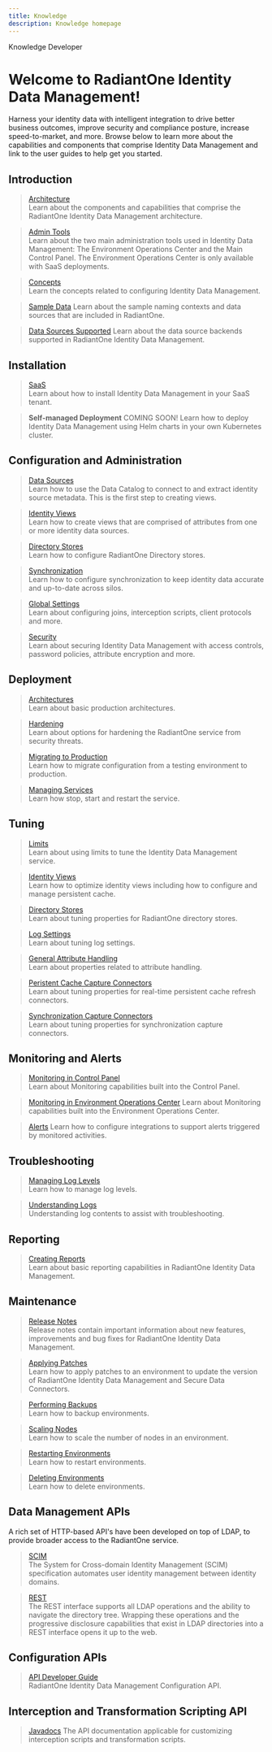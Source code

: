 ```yaml
---
title: Knowledge
description: Knowledge homepage
---
```


<tabs>
  <tablist>
    <tab>Knowledge</tab>
    <tab>Developer</tab>
  </tablist>

<tabpanels>
  <tabpanel>

# Welcome to RadiantOne Identity Data Management!

Harness your identity data with intelligent integration to drive better business outcomes, improve security and compliance posture, increase speed-to-market, and more. Browse below to learn more about the capabilities and components that comprise Identity Data Management and link to the user guides to help get you started.

## Introduction

<section>
  
  > [Architecture](introduction/architecture-overview)  
  > Learn about the components and capabilities that comprise the RadiantOne Identity Data Management architecture. 
  
  > [Admin Tools](introduction/admin-tools-overview)  
  > Learn about the two main administration tools used in Identity Data Management: The Environment Operations Center and the Main Control Panel.  The Environment Operations Center is only available with SaaS deployments.
  
  > [Concepts](introduction/concepts)  
  > Learn the concepts related to configuring Identity Data Management.

  > [Sample Data](introduction/samples)
  > Learn about the sample naming contexts and data sources that are included in RadiantOne.

  > [Data Sources Supported](configuration/data-sources/data-sources-supported)
  > Learn about the data source backends supported in RadiantOne Identity Data Management. 
  
</section>


## Installation

<section>
   
  > [SaaS](installation/deployment-options)  
  > Learn about how to install Identity Data Management in your SaaS tenant.
  
  > **Self-managed Deployment** 
  > COMING SOON! Learn how to deploy Identity Data Management using Helm charts in your own Kubernetes cluster.
      
</section>

## Configuration and Administration

<section>
   
  > [Data Sources](configuration/data-sources/data-sources)  
  > Learn how to use the Data Catalog to connect to and extract identity source metadata. This is the first step to creating views.
  
  > [Identity Views](configuration/identity-views/intro-view-design)  
  > Learn how to create views that are comprised of attributes from one or more identity data sources. 
  
  > [Directory Stores](configuration/directory-stores/directory-stores)  
  > Learn how to configure RadiantOne Directory stores. 
  
  > [Synchronization](configuration/synchronization/synchronization-concepts)  
  > Learn how to configure synchronization to keep identity data accurate and up-to-date across silos. 
  
  > [Global Settings](configuration/global-settings/global-settings)  
  > Learn about configuring joins, interception scripts, client protocols and more.
  
  > [Security](configuration/security/security)  
  > Learn about securing Identity Data Management with access controls, password policies, attribute encryption and more.
    
</section>

## Deployment

<section>
   
  > [Architectures](deployment/deployment-topics)  
  > Learn about basic production architectures.
  
  > [Hardening](deployment/hardening)  
  > Learn about options for hardening the RadiantOne service from security threats. 
  
  > [Migrating to Production](deployment/deployment-topics/#migrating-configuration)  
  > Learn how to migrate configuration from a testing environment to production. 
  
  > [Managing Services](deployment/deployment-topics/#managing-the-state-of-the-radiantone-service)  
  > Learn how stop, start and restart the service. 
     
</section>

## Tuning

<section>
   
  > [Limits](tuning/tuning-limits)  
  > Learn about using limits to tune the Identity Data Management service.
  
  > [Identity Views](tuning/optimize-views)  
  > Learn how to optimize identity views including how to configure and manage persistent cache. 
  
  > [Directory Stores](tuning/directory-stores)  
  > Learn about tuning properties for RadiantOne directory stores.

  > [Log Settings](tuning/log-settings)  
  > Learn about tuning log settings.

  > [General Attribute Handling](tuning/attribute-handling)  
  > Learn about properties related to attribute handling.

  > [Peristent Cache Capture Connectors](tuning/cache-connector-properties/)  
  > Learn about tuning properties for real-time persistent cache refresh connectors.

  > [Synchronization Capture Connectors](configuration/synchronization/connector-properties/)  
  > Learn about tuning properties for synchronization capture connectors.

</section>

## Monitoring and Alerts

<section>
   
  > [Monitoring in Control Panel](monitoring-and-alerts/monitoring-and-alerts)  
  > Learn about Monitoring capabilities built into the Control Panel.
  
  > [Monitoring in Environment Operations Center](/../../eoc/latest/monitoring/monitoring-overview) 
  > Learn about Monitoring capabilities built into the Environment Operations Center. 
  
  > [Alerts](/../../eoc/latest/admin/integrations/manage-integrations) 
  > Learn how to configure integrations to support alerts triggered by monitored activities. 
     
</section>

## Troubleshooting

<section>
   
  > [Managing Log Levels](troubleshooting/troubleshooting#managing-log-levels)  
  > Learn how to manage log levels.
  
  > [Understanding Logs](troubleshooting/troubleshooting#understanding-logs)   
  > Understanding log contents to assist with troubleshooting. 
  
</section>

## Reporting

<section>
   
  > [Creating Reports](/../../eoc/latest/reporting/report-types)  
  > Learn about basic reporting capabilities in RadiantOne Identity Data Management.
  
</section>


## Maintenance

<section>
   
  > [Release Notes](maintenance/release-notes/release-notes)  
  > Release notes contain important information about new features, improvements and bug fixes for RadiantOne Identity Data Management.

  > [Applying Patches](maintenance/applying-patches)  
  > Learn how to apply patches to an environment to update the version of RadiantOne Identity Data Management and Secure Data Connectors.
  
  > [Performing Backups](maintenance/managing-environments#performing-backups)  
  > Learn how to backup environments. 
  
  > [Scaling Nodes](maintenance/scaling-nodes)  
  > Learn how to scale the number of nodes in an environment. 

  > [Restarting Environments](maintenance/managing-environments#restarting-environments)  
  > Learn how to restart environments. 
     
  > [Deleting Environments](maintenance/managing-environments#deleting-environments)  
  > Learn how to delete environments. 

</section>

</section>
</tabpanel>

<tabpanel>

## Data Management APIs

A rich set of HTTP-based API's have been developed on top of LDAP, to provide broader access to the RadiantOne service. 

<section>
  
  > [SCIM](web-services-api-guide/scim)  
  > The System for Cross-domain Identity Management (SCIM) specification automates user identity management between identity domains. 
  
  > [REST](/adap)  
  > The REST interface supports all LDAP operations and the ability to navigate the directory tree. Wrapping these operations and the progressive disclosure capabilities that exist in LDAP directories into a REST interface opens it up to the web.
   
</section>

## Configuration APIs

<section>

  > [API Developer Guide](/api)  
  > RadiantOne Identity Data Management Configuration API.
  
</section>


## Interception and Transformation Scripting API

<section>
  
  > [Javadocs](javadoc/allclasses-frame)
  > The API documentation applicable for customizing interception scripts and transformation scripts.
  
</section>

</tabpanel>

</tabpanels>
</tabs>
